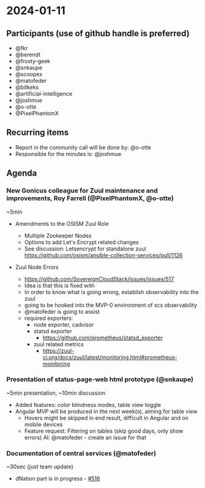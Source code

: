 # 2024-01-11

## Participants (use of github handle is preferred)

- @fkr
- @berendt
- @frosty-geek
- @snkaupe
- @scoopex
- @matofeder
- @bitkeks
- @artificial-intelligence
- @joshmue
- @o-otte
- @PixelPhantomX

## Recurring items

- Report in the community call will be done by: @o-otte
- Responsible for the minutes is: @joshmue

## Agenda

### New Gonicus colleague for Zuul maintenance and improvements, Roy Farrell (@PixelPhantomX, @o-otte) 

~5min

- Amendments to the OSISM Zuul Role
    - Multiple Zookeeper Nodes
    - Options to add Let's Encrypt related changes 
    - See discussion: Letsencrypt for standalone zuul https://github.com/osism/ansible-collection-services/pull/1126

- Zuul Node Errors
    - https://github.com/SovereignCloudStack/issues/issues/517
    - Idea is that this is fixed with 
    - In order to know what is going wrong, establish observability into the zuul
    - going to be hooked into the MVP-0 environment of scs observability
    - @matofeder is going to assist
    - required exporters:
        - node exporter, cadvisor
        - statsd exporter
            - https://github.com/prometheus/statsd_exporter
        - zuul related metrics
            - https://zuul-ci.org/docs/zuul/latest/monitoring.html#prometheus-monitoring

### Presentation of status-page-web html prototype (@snkaupe) 

~5min presentation, ~10min discussion

- Added features: color blindness modes, table view toggle
- Angular MVP will be produced in the next week(s), aiming for table view
    - Hovers might be skipped in end result, difficult in Angular and on mobile devices
    - Feature request: Filtering on tables (skip good days, only show errors) AI: @matofeder - create an issue for that

### Documentation of central services (@matofeder) 

~30sec (just team update)

- dNation part is in progress - [#516](https://github.com/SovereignCloudStack/issues/issues/516)
